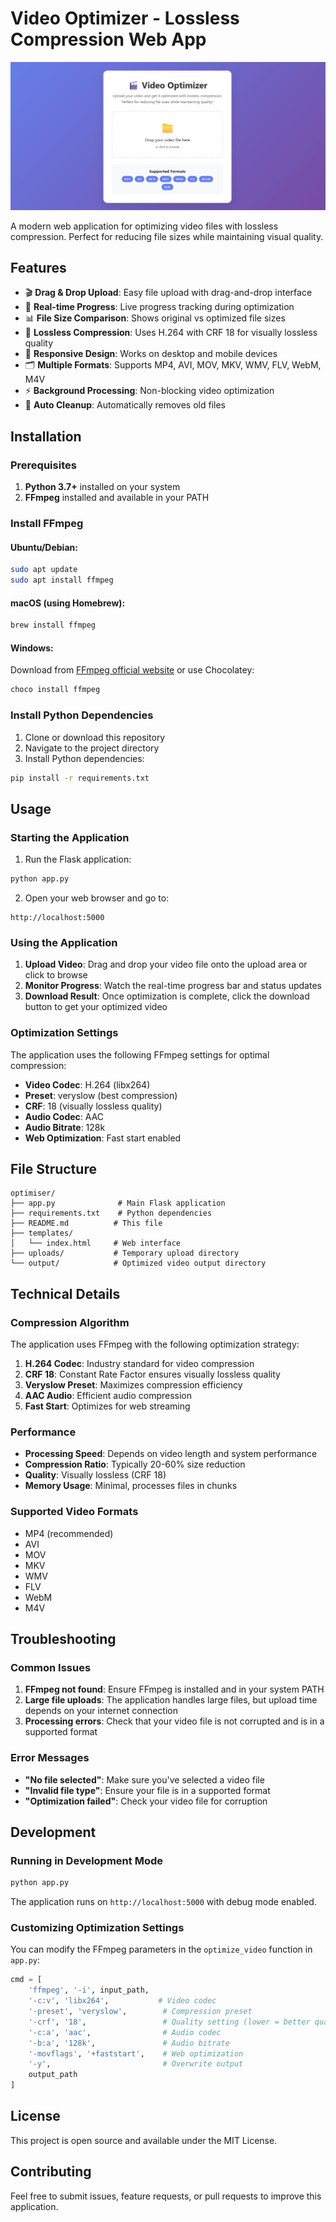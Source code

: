 # Video Optimizer - Lossless Compression Web App

![Video Optimizer](image.png)

A modern web application for optimizing video files with lossless compression. Perfect for reducing file sizes while maintaining visual quality.

## Features

- 🎬 **Drag & Drop Upload**: Easy file upload with drag-and-drop interface
- 🔄 **Real-time Progress**: Live progress tracking during optimization
- 📊 **File Size Comparison**: Shows original vs optimized file sizes
- 🎯 **Lossless Compression**: Uses H.264 with CRF 18 for visually lossless quality
- 📱 **Responsive Design**: Works on desktop and mobile devices
- 🗂️ **Multiple Formats**: Supports MP4, AVI, MOV, MKV, WMV, FLV, WebM, M4V
- ⚡ **Background Processing**: Non-blocking video optimization
- 🧹 **Auto Cleanup**: Automatically removes old files

## Installation

### Prerequisites

1. **Python 3.7+** installed on your system
2. **FFmpeg** installed and available in your PATH

### Install FFmpeg

#### Ubuntu/Debian:
```bash
sudo apt update
sudo apt install ffmpeg
```

#### macOS (using Homebrew):
```bash
brew install ffmpeg
```

#### Windows:
Download from [FFmpeg official website](https://ffmpeg.org/download.html) or use Chocolatey:
```bash
choco install ffmpeg
```

### Install Python Dependencies

1. Clone or download this repository
2. Navigate to the project directory
3. Install Python dependencies:

```bash
pip install -r requirements.txt
```

## Usage

### Starting the Application

1. Run the Flask application:
```bash
python app.py
```

2. Open your web browser and go to:
```
http://localhost:5000
```

### Using the Application

1. **Upload Video**: Drag and drop your video file onto the upload area or click to browse
2. **Monitor Progress**: Watch the real-time progress bar and status updates
3. **Download Result**: Once optimization is complete, click the download button to get your optimized video

### Optimization Settings

The application uses the following FFmpeg settings for optimal compression:

- **Video Codec**: H.264 (libx264)
- **Preset**: veryslow (best compression)
- **CRF**: 18 (visually lossless quality)
- **Audio Codec**: AAC
- **Audio Bitrate**: 128k
- **Web Optimization**: Fast start enabled

## File Structure

```
optimiser/
├── app.py              # Main Flask application
├── requirements.txt    # Python dependencies
├── README.md          # This file
├── templates/
│   └── index.html     # Web interface
├── uploads/           # Temporary upload directory
└── output/            # Optimized video output directory
```

## Technical Details

### Compression Algorithm

The application uses FFmpeg with the following optimization strategy:

1. **H.264 Codec**: Industry standard for video compression
2. **CRF 18**: Constant Rate Factor ensures visually lossless quality
3. **Veryslow Preset**: Maximizes compression efficiency
4. **AAC Audio**: Efficient audio compression
5. **Fast Start**: Optimizes for web streaming

### Performance

- **Processing Speed**: Depends on video length and system performance
- **Compression Ratio**: Typically 20-60% size reduction
- **Quality**: Visually lossless (CRF 18)
- **Memory Usage**: Minimal, processes files in chunks

### Supported Video Formats

- MP4 (recommended)
- AVI
- MOV
- MKV
- WMV
- FLV
- WebM
- M4V

## Troubleshooting

### Common Issues

1. **FFmpeg not found**: Ensure FFmpeg is installed and in your system PATH
2. **Large file uploads**: The application handles large files, but upload time depends on your internet connection
3. **Processing errors**: Check that your video file is not corrupted and is in a supported format

### Error Messages

- **"No file selected"**: Make sure you've selected a video file
- **"Invalid file type"**: Ensure your file is in a supported format
- **"Optimization failed"**: Check your video file for corruption

## Development

### Running in Development Mode

```bash
python app.py
```

The application runs on `http://localhost:5000` with debug mode enabled.

### Customizing Optimization Settings

You can modify the FFmpeg parameters in the `optimize_video` function in `app.py`:

```python
cmd = [
    'ffmpeg', '-i', input_path,
    '-c:v', 'libx264',           # Video codec
    '-preset', 'veryslow',        # Compression preset
    '-crf', '18',                 # Quality setting (lower = better quality)
    '-c:a', 'aac',                # Audio codec
    '-b:a', '128k',               # Audio bitrate
    '-movflags', '+faststart',    # Web optimization
    '-y',                         # Overwrite output
    output_path
]
```

## License

This project is open source and available under the MIT License.

## Contributing

Feel free to submit issues, feature requests, or pull requests to improve this application. 